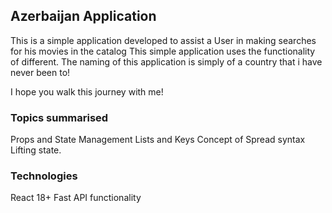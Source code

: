 
## Azerbaijan Application

This is a simple application developed to assist a User in making searches for his movies in the catalog
This simple application uses the functionality of different. The naming of this application is simply of a country that i have never been to!

I hope you walk this journey with me!

### Topics summarised
Props and State Management
Lists and Keys
Concept of Spread syntax
Lifting state.

### Technologies
React 18+
Fast API functionality

